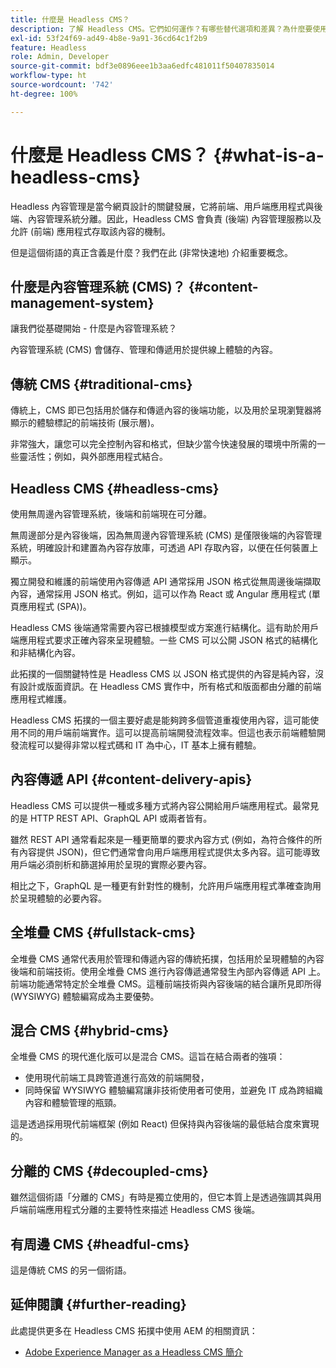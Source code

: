 ```yaml
---
title: 什麼是 Headless CMS？
description: 了解 Headless CMS。它們如何運作？有哪些替代選項和差異？為什麼要使用 Headless CMS？
exl-id: 53f24f69-ad49-4b8e-9a91-36cd64c1f2b9
feature: Headless
role: Admin, Developer
source-git-commit: bdf3e0896eee1b3aa6edfc481011f50407835014
workflow-type: ht
source-wordcount: '742'
ht-degree: 100%

---
```


# 什麼是 Headless CMS？ {#what-is-a-headless-cms}

Headless 內容管理是當今網頁設計的關鍵發展，它將前端、用戶端應用程式與後端、內容管理系統分離。因此，Headless CMS 會負責 (後端) 內容管理服務以及允許 (前端) 應用程式存取該內容的機制。

但是這個術語的真正含義是什麼？我們在此 (非常快速地) 介紹重要概念。

## 什麼是內容管理系統 (CMS)？ {#content-management-system}

讓我們從基礎開始 - 什麼是內容管理系統？

內容管理系統 (CMS) 會儲存、管理和傳遞用於提供線上體驗的內容。

## 傳統 CMS {#traditional-cms}

傳統上，CMS 即已包括用於儲存和傳遞內容的後端功能，以及用於呈現瀏覽器將顯示的體驗標記的前端技術 (展示層)。

非常強大，讓您可以完全控制內容和格式，但缺少當今快速發展的環境中所需的一些靈活性；例如，與外部應用程式結合。

## Headless CMS {#headless-cms}

使用無周邊內容管理系統，後端和前端現在可分離。

無周邊部分是內容後端，因為無周邊內容管理系統 (CMS) 是僅限後端的內容管理系統，明確設計和建置為內容存放庫，可透過 API 存取內容，以便在任何裝置上顯示。

獨立開發和維護的前端使用內容傳遞 API 通常採用 JSON 格式從無周邊後端擷取內容，通常採用 JSON 格式。例如，這可以作為 React 或 Angular 應用程式 (單頁應用程式 (SPA))。

Headless CMS 後端通常需要內容已根據模型或方案進行結構化。這有助於用戶端應用程式要求正確內容來呈現體驗。一些 CMS 可以公開 JSON 格式的結構化和非結構化內容。

此拓撲的一個關鍵特性是 Headless CMS 以 JSON 格式提供的內容是純內容，沒有設計或版面資訊。在 Headless CMS 實作中，所有格式和版面都由分離的前端應用程式維護。

Headless CMS 拓撲的一個主要好處是能夠跨多個管道重複使用內容，這可能使用不同的用戶端前端實作。這可以提高前端開發流程效率。但這也表示前端體驗開發流程可以變得非常以程式碼和 IT 為中心，IT 基本上擁有體驗。

## 內容傳遞 API {#content-delivery-apis}

Headless CMS 可以提供一種或多種方式將內容公開給用戶端應用程式。最常見的是 HTTP REST API、GraphQL API 或兩者皆有。

雖然 REST API 通常看起來是一種更簡單的要求內容方式 (例如，為符合條件的所有內容提供 JSON)，但它們通常會向用戶端應用程式提供太多內容。這可能導致用戶端必須剖析和篩選掉用於呈現的實際必要內容。

相比之下，GraphQL 是一種更有針對性的機制，允許用戶端應用程式準確查詢用於呈現體驗的必要內容。

## 全堆疊 CMS {#fullstack-cms}

全堆疊 CMS 通常代表用於管理和傳遞內容的傳統拓撲，包括用於呈現體驗的內容後端和前端技術。使用全堆疊 CMS 進行內容傳遞通常發生內部內容傳遞 API 上。前端功能通常特定於全堆疊 CMS。這種前端技術與內容後端的結合讓所見即所得 (WYSIWYG) 體驗編寫成為主要優勢。

## 混合 CMS {#hybrid-cms}

全堆疊 CMS 的現代進化版可以是混合 CMS。這旨在結合兩者的強項：

* 使用現代前端工具跨管道進行高效的前端開發，
* 同時保留 WYSIWYG 體驗編寫讓非技術使用者可使用，並避免 IT 成為跨組織內容和體驗管理的瓶頸。

這是透過採用現代前端框架 (例如 React) 但保持與內容後端的最低結合度來實現的。

## 分離的 CMS {#decoupled-cms}

雖然這個術語「分離的 CMS」有時是獨立使用的，但它本質上是透過強調其與用戶端前端應用程式分離的主要特性來描述 Headless CMS 後端。

## 有周邊 CMS {#headful-cms}

這是傳統 CMS 的另一個術語。

## 延伸閱讀 {#further-reading}

此處提供更多在 Headless CMS 拓撲中使用 AEM 的相關資訊：

* [Adobe Experience Manager as a Headless CMS 簡介](/help/headless/introduction.md)
